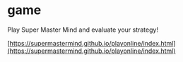 # game
Play Super Master Mind and evaluate your strategy!

[https://supermastermind.github.io/playonline/index.html](https://supermastermind.github.io/playonline/index.html)
